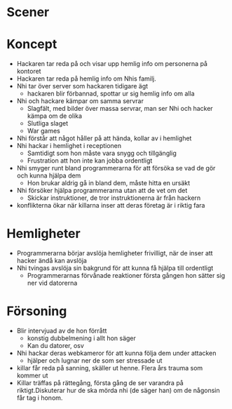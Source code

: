Scener
======

Koncept
=======

* Hackaren tar reda på och visar upp hemlig info om personerna på kontoret
* Hackaren tar reda på hemlig info om Nhis familj. 
* Nhi tar över server som hackaren tidigare ägt
  * hackaren blir förbannad, spottar ur sig hemlig info om alla
* Nhi och hackare kämpar om samma servrar
  * Slagfält, med bilder över massa servrar, man ser Nhi och hacker kämpa om de olika
  * Slutliga slaget
  * War games
* Nhi förstår att något håller på att hända, kollar av i hemlighet
* Nhi hackar i hemlighet i receptionen
  * Samtidigt som hon måste vara snygg och tillgänglig
  * Frustration att hon inte kan jobba ordentligt
* Nhi smyger runt bland programmerarna för att försöka se vad de gör och kunna hjälpa dem
  * Hon brukar aldrig gå in bland dem, måste hitta en ursäkt
* Nhi försöker hjälpa programmerarna utan att de vet om det
	* Skickar instruktioner, de tror instruktionerna är från hackern
* konflikterna ökar när killarna inser att deras företag är i riktig fara

Hemligheter
===========

* Programmerarna börjar avslöja hemligheter frivilligt, när de inser att hacker ändå kan avslöja
* Nhi tvingas avslöja sin bakgrund för att kunna få hjälpa till ordentligt
	* Programmerarnas förvånade reaktioner första gången hon sätter sig ner vid datorerna

Försoning
=========

* Blir intervjuad av de hon förrått
  * konstig dubbelmening i allt hon säger
  * Kan du datorer, osv
* Nhi hackar deras webkameror för att kunna följa dem under attacken
  * hjälper och lugnar ner de som ser stressade ut
* killar får reda på sanning, skäller ut henne. Flera års trauma som kommer ut
* Killar träffas på rättegång, första gång de ser varandra på riktigt.Diskuterar hur de ska mörda nhi (de säger han) om de någonsin får tag i honom. 

